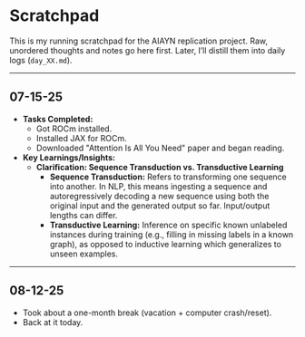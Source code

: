 # Scratchpad

This is my running scratchpad for the AIAYN replication project.
Raw, unordered thoughts and notes go here first.
Later, I’ll distill them into daily logs (`day_XX.md`).

---

## 07-15-25
- **Tasks Completed:**
    - Got ROCm installed.
    - Installed JAX for ROCm.
    - Downloaded "Attention Is All You Need" paper and began reading.
- **Key Learnings/Insights:**
    - **Clarification: Sequence Transduction vs. Transductive Learning**
        - **Sequence Transduction:** Refers to transforming one sequence into another. In NLP, this means ingesting a sequence and autoregressively decoding a new sequence using both the original input and the generated output so far. Input/output lengths can differ.
        - **Transductive Learning:** Inference on specific known unlabeled instances during training (e.g., filling in missing labels in a known graph), as opposed to inductive learning which generalizes to unseen examples.

---

## 08-12-25
- Took about a one-month break (vacation + computer crash/reset).
- Back at it today.
